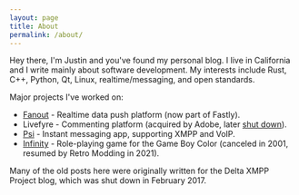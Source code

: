 ```yaml
---
layout: page
title: About
permalink: /about/
---
```


Hey there, I'm Justin and you've found my personal blog. I live in California and I write mainly about software development. My interests include Rust, C++, Python, Qt, Linux, realtime/messaging, and open standards.

Major projects I've worked on:

* [Fanout][fanout-website] - Realtime data push platform (now part of Fastly).
* Livefyre - Commenting platform (acquired by Adobe, later [shut down][livefyre-discontinued]).
* [Psi][psi-website] - Instant messaging app, supporting XMPP and VoIP.
* [Infinity][infinity-website] - Role-playing game for the Game Boy Color (canceled in 2001, resumed by Retro Modding in 2021).

Many of the old posts here were originally written for the Delta XMPP Project blog, which was shut down in February 2017.

[fanout-website]: https://fanout.io/
[livefyre-discontinued]: https://experienceleague.adobe.com/docs/discontinued/using/livefyre.html
[psi-website]: https://psi-im.org/
[infinity-website]: https://www.infinitygbc.com/

